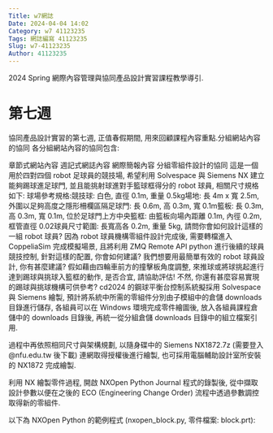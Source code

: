 ```yaml
---
Title: w7網誌
Date: 2024-04-04 14:02
Category: w7 41123235
Tags: 網誌編寫 41123235
Slug: w7-41123235
Author: 41123235
---
```


2024 Spring 網際內容管理與協同產品設計實習課程教學導引.

<!-- PELICAN_END_SUMMARY -->

# 第七週
協同產品設計實習的第七週, 正值春假期間, 用來回顧課程內容重點.分組網站內容的協同
各分組網站內容的協同包含:

章節式網站內容
週記式網誌內容
網際簡報內容
分組零組件設計的協同
這是一個用於四對四個 robot 足球員的競技場, 希望利用 Solvespace 與 Siemens NX 建立能夠踢球進足球門, 並且能挑射球進對手籃球框得分的 robot 球員, 相關尺寸規格如下: 球場參考規格:競技球: 白色, 直徑 0.1m, 重量 0.5kg場地: 長 4m x 寬 2.5m, 外圍以足夠高度之隱形柵欄區隔足球門: 長 0.6m, 高 0.3m, 寬 0.1m籃板: 長 0.3m, 高 0.3m, 寬 0.1m, 位於足球門上方中央籃框: 由籃板向場內距離 0.1m, 內徑 0.2m, 框管直徑 0.02球員尺寸範圍: 長寬高各 0.2m, 重量 5kg, 請問你會如何設計這樣的一組 robot 球員?
因為 robot 球員機構零組件設計完成後, 需要轉檔進入 CoppeliaSim 完成模擬場景, 且將利用 ZMQ Remote API python 進行後續的球員競技控制, 針對這樣的配置, 你會如何建議?
我們想要用最簡單有效的 robot 球員設計, 你有甚麼建議?
假如藉由四輪車前方的撞擊板角度調整, 來推球或將球挑起進行達到踢球與挑球入籃框的動作, 是否合宜, 請協助評估!
不然, 你還有甚麼容易實現的踢球與挑球機構可供參考?
cd2024 的鋼球平衡台控制系統擬採用 Solvespace 與 Siemens 繪製, 預計將系統中所需的零組件分別由子模組中的倉儲 downloads 目錄進行儲存, 各組員可以在 Windows 環境完成零件繪圖後, 放入各組員課程倉儲中的 downloads 目錄後, 再統一從分組倉儲 downloads 目錄中的組立檔案引用.

過程中再依照相同尺寸與架構規劃, 以隨身碟中的 Siemens NX1872.7z (需要登入 @nfu.edu.tw 後下載) 連網取得授權後進行繪製, 也可採用電腦輔助設計室所安裝的 NX1872 完成繪製.

利用 NX 繪製零件過程, 開啟 NXOpen Python Journal 程式的錄製後, 從中擷取設計參數以便在之後的 ECO (Engineering Change Order) 流程中透過參數調控取得新的零組件.

以下為 NXOpen Python 的範例程式 (nxopen_block.py, 零件檔案: block.prt):